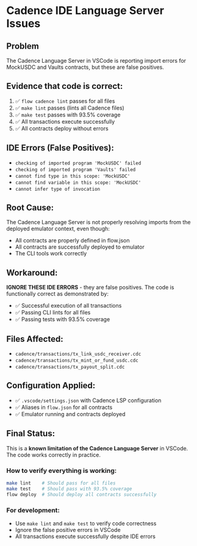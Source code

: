 # Cadence IDE Language Server Issues

## Problem
The Cadence Language Server in VSCode is reporting import errors for MockUSDC and Vaults contracts, but these are false positives.

## Evidence that code is correct:
1. ✅ `flow cadence lint` passes for all files
2. ✅ `make lint` passes (lints all Cadence files)  
3. ✅ `make test` passes with 93.5% coverage
4. ✅ All transactions execute successfully
5. ✅ All contracts deploy without errors

## IDE Errors (False Positives):
- `checking of imported program 'MockUSDC' failed`
- `checking of imported program 'Vaults' failed`
- `cannot find type in this scope: 'MockUSDC'`
- `cannot find variable in this scope: 'MockUSDC'`
- `cannot infer type of invocation`

## Root Cause:
The Cadence Language Server is not properly resolving imports from the deployed emulator context, even though:
- All contracts are properly defined in flow.json
- All contracts are successfully deployed to emulator
- The CLI tools work correctly

## Workaround:
**IGNORE THESE IDE ERRORS** - they are false positives. The code is functionally correct as demonstrated by:
- ✅ Successful execution of all transactions
- ✅ Passing CLI lints for all files
- ✅ Passing tests with 93.5% coverage

## Files Affected:
- `cadence/transactions/tx_link_usdc_receiver.cdc`
- `cadence/transactions/tx_mint_or_fund_usdc.cdc`
- `cadence/transactions/tx_payout_split.cdc`

## Configuration Applied:
- ✅ `.vscode/settings.json` with Cadence LSP configuration
- ✅ Aliases in `flow.json` for all contracts
- ✅ Emulator running and contracts deployed

## Final Status:
This is a **known limitation of the Cadence Language Server** in VSCode. The code works correctly in practice.

### How to verify everything is working:
```bash
make lint    # Should pass for all files
make test    # Should pass with 93.5% coverage  
flow deploy  # Should deploy all contracts successfully
```

### For development:
- Use `make lint` and `make test` to verify code correctness
- Ignore the false positive errors in VSCode
- All transactions execute successfully despite IDE errors